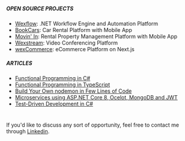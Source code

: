 <!--<picture>
  <source media="(prefers-color-scheme: dark)" srcset="https://raw.githubusercontent.com/aelassas/aelassas/output/github-snake-dark.svg" />
  <source media="(prefers-color-scheme: light)" srcset="https://raw.githubusercontent.com/aelassas/aelassas/output/github-snake.svg" />
  <img alt="github-snake" src="https://raw.githubusercontent.com/aelassas/aelassas/output/github-snake.svg" />
</picture>-->

<!--
As Chief Technology Officer, I develop innovative and scalable solutions for digital media. With several years of software engineering experience, I have a strong background in web, mobile and desktop development, as well as media asset management and digital asset management systems.

My strength lies in the development of innovative solutions and the ability to adapt them to different industries looking to streamline or automate their work process or data management.

I am passionate about learning new technologies and frameworks and applying them to solve complex and challenging problems. I am proficient in working with Node.js, React, React Native, TypeScript, C# and .NET among other languages and tools. My ultimate aim is to deliver high-quality software products that meet the requirements and expectations of our customers.
-->

##### OPEN SOURCE PROJECTS
* [Wexflow](https://github.com/aelassas/wexflow): .NET Workflow Engine and Automation Platform
* [BookCars](https://github.com/aelassas/bookcars): Car Rental Platform with Mobile App
* [Movin' In](https://github.com/aelassas/movinin): Rental Property Management Platform with Mobile App
* [Wexstream](https://github.com/aelassas/wexstream): Video Conferencing Platform
* [wexCommerce](https://github.com/aelassas/wexcommerce): eCommerce Platform on Next.js

##### ARTICLES
* [Functional Programming in C#](https://www.codeproject.com/Articles/5370282/Functional-Programming-in-Csharp-2)
* [Functional Programming in TypeScript](https://www.codeproject.com/Articles/5370374/Functional-Programming-in-TypeScript)
* [Build Your Own nodemon in Few Lines of Code](https://www.codeproject.com/Tips/5350523/Build-Your-Own-nodemon-in-Few-Lines-of-Code)
* [Microservices using ASP.NET Core 8, Ocelot, MongoDB and JWT](https://www.codeproject.com/Articles/5370795/Microservices-using-ASP-NET-Core-8-Ocelot-MongoDB)
* [Test-Driven Development in C#](https://www.codeproject.com/Articles/5374061/Test-Driven-Development-in-Csharp)

#
If you'd like to discuss any sort of opportunity, feel free to contact me through [Linkedin](https://www.linkedin.com/in/aelassas/).
